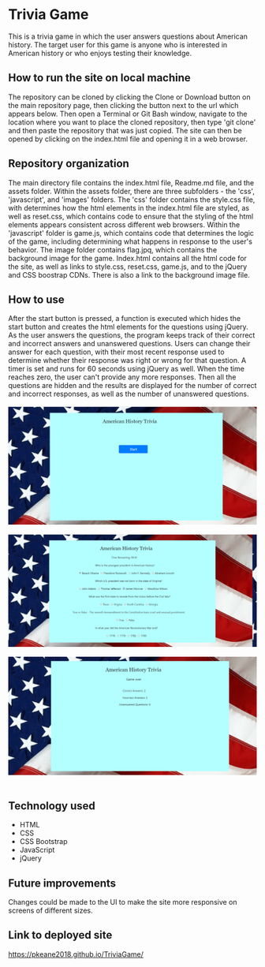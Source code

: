# Trivia Game
This is a trivia game in which the user answers questions about American history. The target user for this game is anyone who is interested in American history or who enjoys testing their knowledge. 

## How to run the site on local machine
The repository can be cloned by clicking the Clone or Download button on the main repository page, then clicking the button next to the url which appears below. Then open a Terminal or Git Bash window, navigate to the location where you want to place the cloned repository, then type 'git clone' and then paste the repository that was just copied. The site can then be opened by clicking on the index.html file and opening it in a web browser.

## Repository organization
The main directory file contains the index.html file, Readme.md file, and the assets folder. Within the assets folder, there are three subfolders - the 'css', 'javascript', and 'images' folders. The 'css' folder contains the style.css file, with determines how the html elements in the index.html file are styled, as well as reset.css, which contains code to ensure that the styling of the html elements appears consistent across different web browsers. Within the 'javascript' folder is game.js, which contains code that determines the logic of the game, including determining what happens in response to the user's behavior. The image folder contains flag.jpq, which contains the background image for the game. Index.html contains all the html code for the site, as well as links to style.css, reset.css, game.js, and to the jQuery and CSS boostrap CDNs. There is also a link to the background image file.

## How to use
After the start button is pressed, a function is executed which hides the start button and creates the html elements for the questions using jQuery. As the user answers the questions, the program keeps track of their correct and incorrect answers and unanswered questions. Users can change their answer for each question, with their most recent response used to determine whether their response was right or wrong for that question. A timer is set and runs for 60 seconds using jQuery as well. When the time reaches zero, the user can't provide any more responses. Then all the questions are hidden and the results are displayed for the number of correct and incorrect responses, as well as the number of unanswered questions. 
<br><br>
![Image](./images/image-1.png)
<br><br>
![Image](./images/image-2.png)
<br><br>
![Image](./images/image-3.png)
<br><br>

## Technology used
* HTML
* CSS
* CSS Bootstrap
* JavaScript
* jQuery

## Future improvements
Changes could be made to the UI to make the site more responsive on screens of different sizes. 

## Link to deployed site
https://pkeane2018.github.io/TriviaGame/
